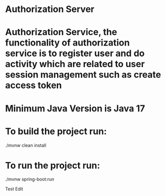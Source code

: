 # Authorization Server

# Authorization Service, the functionality of authorization service is to register user and do activity which are related to user session management such as create access token
# Minimum Java Version is Java 17
# To build the project run:
  ./mvnw clean install
# To run the project run:
  ./mvnw spring-boot:run

Test Edit
